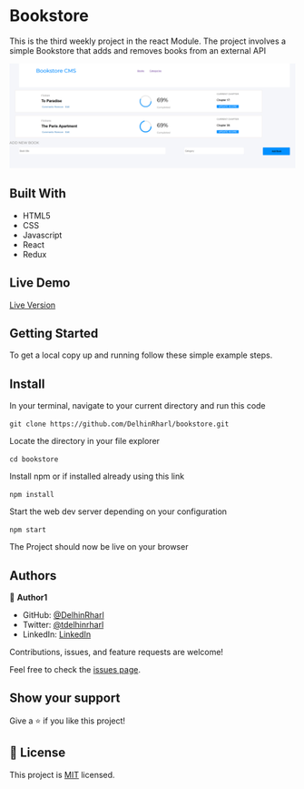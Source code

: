 # Bookstore

This is the third weekly project in the react Module. The project involves a simple Bookstore that adds and removes books from an  external API

![screenshot](./images/scn.png)

## Built With

- HTML5
- CSS
- Javascript
- React
- Redux

## Live Demo

[Live Version](https://bookstore-affaxed.herokuapp.com/)



## Getting Started

To get a local copy up and running follow these simple example steps.

## Install

In your terminal, navigate to your current directory and run this code

`git clone https://github.com/DelhinRharl/bookstore.git`

Locate the directory in your file explorer

`cd bookstore`

Install npm or if installed already using this link

`npm install`

Start the web dev server depending on your configuration

`npm start`

The Project should now be live on your browser

## Authors

👤 **Author1**

- GitHub: [@DelhinRharl](https://github.com/DelhinRharl)
- Twitter: [@tdelhinrharl](https://twitter.com/delhinrharl)
- LinkedIn: [LinkedIn](https://linkedin.com/in/AffaxedKiprotich)

Contributions, issues, and feature requests are welcome!

Feel free to check the [issues page](https://github.com/DelhinRharl/bookstore/issues).

## Show your support

Give a ⭐️ if you like this project!
## 📝 License

This project is [MIT](./MIT.md) licensed.